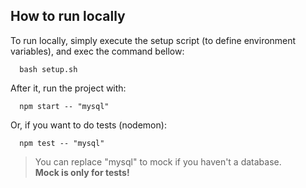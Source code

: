 ## How to run locally

To run locally, simply execute the setup script (to define environment variables), and exec the command bellow:

```shell
  bash setup.sh
```

After it, run the project with:

```
  npm start -- "mysql"
```

Or, if you want to do tests (nodemon):

```
  npm test -- "mysql"
```

> You can replace "mysql" to mock if you haven't a database.<br>**Mock is only for tests!**
